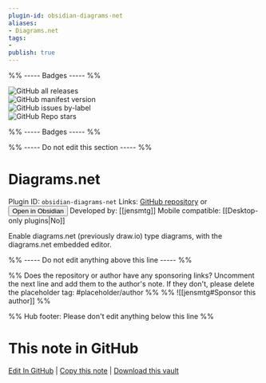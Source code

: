 ```yaml
---
plugin-id: obsidian-diagrams-net
aliases:
- Diagrams.net
tags: 
- 
publish: true
---
```


%% ----- Badges ----- %%

![GitHub all releases](https://img.shields.io/github/downloads/jensmtg/obsidian-diagrams-net/total?color=573E7A&logo=github&style=for-the-badge)   
![GitHub manifest version](https://img.shields.io/github/manifest-json/v/jensmtg/obsidian-diagrams-net?color=573E7A&logo=github&style=for-the-badge)   
![GitHub issues by-label](https://img.shields.io/github/issues/jensmtg/obsidian-diagrams-net/help%20wanted?color=573E7A&logo=github&style=for-the-badge)   
![GitHub Repo stars](https://img.shields.io/github/stars/jensmtg/obsidian-diagrams-net?color=573E7A&logo=github&style=for-the-badge)

%% ----- Badges ----- %%

%% ----- Do not edit this section ----- %%

# Diagrams.net

Plugin ID: `obsidian-diagrams-net`
Links: [GitHub repository](https://github.com/jensmtg/obsidian-diagrams-net) or [<button id=HH>Open in Obsidian</button>](obsidian://show-plugin?id=obsidian-diagrams-net)
Developed by: [[jensmtg]]
Mobile compatible: [[Desktop-only plugins|No]]

Enable diagrams.net (previously draw.io) type diagrams, with the diagrams.net embedded editor.

%% ----- Do not edit anything above this line ----- %% 

%% Does the repository or author have any sponsoring links? Uncomment the next line and add them to the author's note. If they don't, please delete the placeholder tag: #placeholder/author %%
%% ![[jensmtg#Sponsor this author]] %%

%% Hub footer: Please don't edit anything below this line %%

# This note in GitHub

<span class="git-footer">[Edit In GitHub](https://github.dev/obsidian-community/obsidian-hub/blob/main/02%20-%20Community%20Expansions/02.05%20All%20Community%20Expansions/Plugins/obsidian-diagrams-net.md "git-hub-edit-note") | [Copy this note](https://raw.githubusercontent.com/obsidian-community/obsidian-hub/main/02%20-%20Community%20Expansions/02.05%20All%20Community%20Expansions/Plugins/obsidian-diagrams-net.md "git-hub-copy-note") | [Download this vault](https://github.com/obsidian-community/obsidian-hub/archive/refs/heads/main.zip "git-hub-download-vault") </span>
